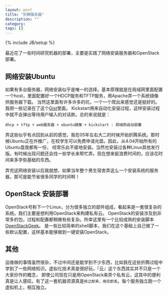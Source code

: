 ```yaml
---
layout: post
title: "折腾服务器"
description: ""
category:
tags: []
---
```

{% include JB/setup %}

最近花了一些时间研究机器的部署，主要是实践了网络安装服务器和OpenStack部署。

## 网络安装Ubuntu
如果有多台服务器，网络安装似乎是唯一的选择。基本原理就是在局域网里面配置一个host，里面配置好一个HDCP服务和TFTP服务，用Apache弄一个系统镜像供服务器下载。
当然这里面有许多许多的坑，一个一个爬出来感觉还是挺好的。我把一些记录在了这个[Gist](https://gist.github.com/chenyukang/0f67b9ef0a8c32aa8f95)里面。
Kickstart用来自动化安装过程，这样安装过程中就不会弹出等待用户输入的对话款。总的来说就是：

`dhcp + tftp + web服务器 + ubuntu镜像 + kickstart : 局域网自动部署`

弄这些似乎有点回到从前的感觉，我在05年左右大二的时候开始折腾系统。那时候Ubuntu正在作推广，在校学生可以免费申请光盘。因此，从4.04开始所有的Ubuntu盘我都有一份，
经常乐此不疲地安装。当然也安装过各种Linux其他发行版。有时候出现问题还会找一些学长来帮忙弄。现在想来挺浪费时间的，应该花时间来多学些基础的东西。

弄完这网络安装以后我就想，如果当年整个男生宿舍弄这么一个安装系统的服务器，那可是能节省很多同学的时间啊！


## OpenStack 安装部署
OpenStack号称下一个Linux，分为很多独立的部件组成，看起来是一套很复杂的系统。我们主要是想利用OpenStack来构建私有云。
OpenStack的安装涉及到非常多的包，过程和配置都稍微有些复杂。所幸这里有一个比较成熟的安装脚本[OpenStackGeek](https://github.com/StackGeek/openstackgeek)。
是一些比较简单的shell脚本，我们在这个基础上自己做了一些默认配置，这样基本能够做到一键安装OpenStack。

## 其他
运维做的事情虽然很杂，不过中间还是能学到不少东西，比如我在这些折腾过程中学到了一些网络知识。虚拟化技术真是很好玩，『云』这个东西其实并不只是一个大家炒作的概念，
即使公司现在只是用OpenStack来弄个私有云，这其中的便利真是让人感叹。有了这一套机器资源真是`挥之即来，用完即丢`。每个服务独立跑一个虚拟机上，相互独立。
